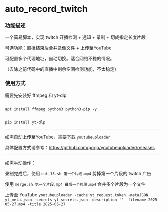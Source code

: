 # auto_record_twitch

### 功能描述

一个简易脚本，实现 twitch 开播检测 + 通知 + 录制 + 切成指定长度片段

可选功能：直播结束后合并录像文件 + 上传至YouTube

可配置多个代理地址，自动切换。适合网络不稳的情况。

（去除之前代码中的直播中剩余空间检测功能，不太稳定）

### 使用方式
需要先安装好 ffmpeg 和 yt-dlp

<code>
apt install ffmpeg python3 python3-pip -y

pip install yt-dlp
</code>

<hr>

如需自动上传至YouTube，需要下载 `youtubeuploader`

具体配置方式请参考：https://github.com/porjo/youtubeuploader/releases

<hr>
如需手动操作：

录制完成后，使用 `cut_15.sh 第一个片段.mp4` 剪掉第一个片段的 twitch 广告

使用 `merge.sh 第一个片段.mp4 最后一个片段.mp4` 合并多个片段为一个文件

上传至 YouTube `youtubeuploader -cache yt_request.token -metaJSON yt_meta.json -secrets yt_secrets.json -description '' -filename 2025-05-27.mp4 -title 2025-05-27`